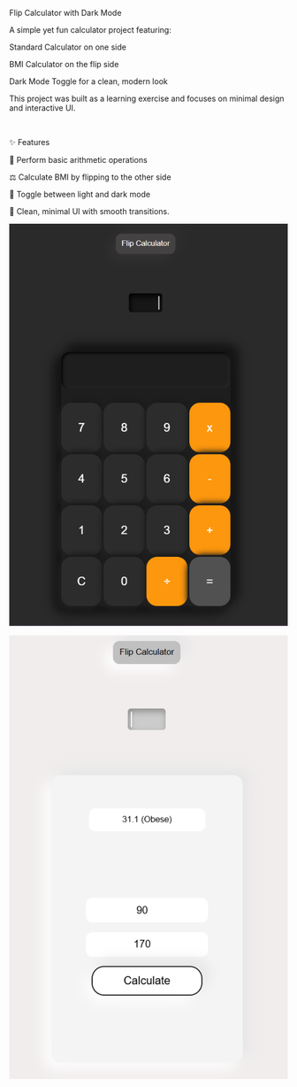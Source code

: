 Flip Calculator with Dark Mode

A simple yet fun calculator project featuring:

Standard Calculator on one side

BMI Calculator on the flip side

Dark Mode Toggle for a clean, modern look

This project was built as a learning exercise and focuses on minimal design and interactive UI.

 

✨ Features

🔢 Perform basic arithmetic operations

⚖️ Calculate BMI by flipping to the other side

🌙 Toggle between light and dark mode

🎨 Clean, minimal UI with smooth transitions.

![Homepage](https://github.com/usamam46-git/Flip-Calculator-Dark-Mode-Enabled./blob/main/Calculator.png?raw=true)

![Functionality](https://github.com/usamam46-git/Flip-Calculator-Dark-Mode-Enabled./blob/main/functions.png?raw=true)
